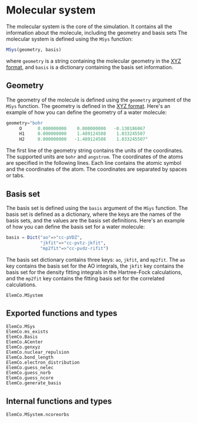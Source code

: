 # Molecular system

The molecular system is the core of the simulation. It contains all the
information about the molecule, including the geometry and basis sets
The molecular system is defined using the `MSys` function:

```julia
MSys(geometry, basis)
```

where `geometry` is a string containing the molecular geometry in the
[XYZ format](https://en.wikipedia.org/wiki/XYZ_file_format), and `basis` is
a dictionary containing the basis set information.

## Geometry

The geometry of the molecule is defined using the `geometry` argument of
the `MSys` function. The geometry is defined in the
[XYZ format](https://en.wikipedia.org/wiki/XYZ_file_format). Here's an
example of how you can define the geometry of a water molecule:

```julia
geometry="bohr
     O      0.000000000    0.000000000   -0.130186067
     H1     0.000000000    1.489124508    1.033245507
     H2     0.000000000   -1.489124508    1.033245507"
```

The first line of the geometry string contains the units of the
coordinates. The supported units are `bohr` and `angstrom`. The
coordinates of the atoms are specified in the following lines. Each line
contains the atomic symbol and the coordinates of the atom. The
coordinates are separated by spaces or tabs.

## Basis set

The basis set is defined using the `basis` argument of the `MSys`
function. The basis set is defined as a dictionary, where the keys are
the names of the basis sets, and the values are the basis set
definitions. Here's an example of how you can define the basis set for a
water molecule:

```julia
basis = Dict("ao"=>"cc-pVDZ",
             "jkfit"=>"cc-pvtz-jkfit",
             "mp2fit"=>"cc-pvdz-rifit")
```

The basis set dictionary contains three keys: `ao`, `jkfit`, and
`mp2fit`. The `ao` key contains the basis set for the AO integrals, the
`jkfit` key contains the basis set for the density fitting integrals in the Hartree-Fock calculations,
and the `mp2fit` key contains the fitting basis set for the correlated calculations.

```@docs
ElemCo.MSystem
```

## Exported functions and types

```@docs
ElemCo.MSys
ElemCo.ms_exists
ElemCo.Basis
ElemCo.ACenter
ElemCo.genxyz
ElemCo.nuclear_repulsion
ElemCo.bond_length
ElemCo.electron_distribution
ElemCo.guess_nelec
ElemCo.guess_norb
ElemCo.guess_ncore
ElemCo.generate_basis
```
## Internal functions and types
```@docs
ElemCo.MSystem.ncoreorbs
```